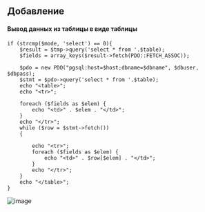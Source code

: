 ## Добавление

#### Вывод данных из таблицы в виде таблицы
```
if (strcmp($mode, 'select') == 0){
    $result = $tmp->query('select * from '.$table);
    $fields = array_keys($result->fetch(PDO::FETCH_ASSOC));

    $pdo = new PDO("pgsql:host=$host;dbname=$dbname", $dbuser, $dbpass);
    $stmt = $pdo->query('select * from '.$table);
    echo "<table>";
    echo "<tr>";

    foreach ($fields as $elem) {
        echo "<td>" . $elem . "</td>";
    }
    echo "</tr>";
    while ($row = $stmt->fetch())
    {

        echo "<tr>";
        foreach ($fields as $elem) {
            echo "<td>" . $row[$elem] . "</td>";
        }
        echo "</tr>";
    }
    echo "</table>";
}
```
![image](https://user-images.githubusercontent.com/58090572/122997483-b8076b00-d3b4-11eb-8a77-96c32ca928d1.png)